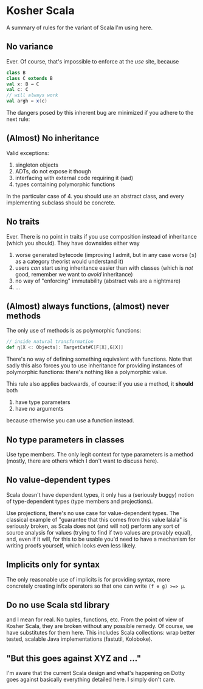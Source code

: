 # Kosher Scala

A summary of rules for the variant of Scala I'm using here.

## No variance

Ever. Of course, that's impossible to enforce at the *use* site, because

``` scala
class B
class C extends B
val x: B → C
val c: C
// will always work
val argh = x(c)
```

The dangers posed by this inherent bug are minimized if you adhere to the next rule:

## (Almost) No inheritance

Valid exceptions:

1. singleton objects
2. ADTs, do not expose it though
3. interfacing with external code requiring it (sad)
4. types containing polymorphic functions

In the particular case of 4. you should use an abstract class, and every implementing subclass should be concrete.

## No traits

Ever. There is no point in traits if you use composition instead of inheritance (which you should). They have downsides either way

1. worse generated bytecode (improving I admit, but in any case worse (≤) as a category theorist would understand it)
2. users *can* start using inheritance easier than with classes (which is *not* good, remember we want to *avoid* inheritance)
3. no way of "enforcing" immutability (abstract vals are a nightmare)
4. ...

## (Almost) always functions, (almost) never methods

The only use of methods is as polymorphic functions:

``` scala
// inside natural transformation
def η[X <: Objects]: TargetCat#C[F[X],G[X]]
```

There's no way of defining something equivalent with functions. Note that sadly this also forces you to use inheritance for providing instances of polymorphic functions: there's nothing like a polymorphic value.

This rule also applies backwards, of course: if you use a method, it **should** both

1. have type parameters
2. have *no* arguments

because otherwise you can use a function instead.

## No type parameters in classes

Use type members. The only legit context for type parameters is a method (mostly, there are others which I don't want to discuss here).

## No value-dependent types

Scala doesn't have dependent types, it only has a (seriously buggy) notion of type-dependent types (type members and projections).

Use projections, there's no use case for value-dependent types. The classical example of "guarantee that this comes from this value lalala" is seriously broken, as Scala does not (and will not) perform any sort of source analysis for values (trying to find if two values are provably equal), and, even if it will, for this to be usable you'd need to have a mechanism for writing proofs yourself, which looks even less likely.

## Implicits only for syntax

The only reasonable use of implicits is for providing syntax, more concretely creating infix operators so that one can write `(f ⊗ g) >=> μ`.

## Do no use Scala std library

and I mean for real. No tuples, functions, etc. From the point of view of Kosher Scala, they are broken without any possible remedy. Of course, we have substitutes for them here. This includes Scala collections: wrap better tested, scalable Java implementations (fastutil, Koloboke).

## "But this goes against XYZ and ..."

I'm aware that the current Scala design and what's happening on Dotty goes against basically everything detailed here. I simply don't care.
